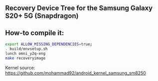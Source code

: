 ## Recovery Device Tree for the Samsung Galaxy S20+ 5G (Snapdragon)

## How-to compile it:

```sh
export ALLOW_MISSING_DEPENDENCIES=true;
. build/envsetup.sh
lunch omni_y2q-eng
make recoveryimage
```

Kernel source:
https://github.com/mohammad92/android_kernel_samsung_sm8250
